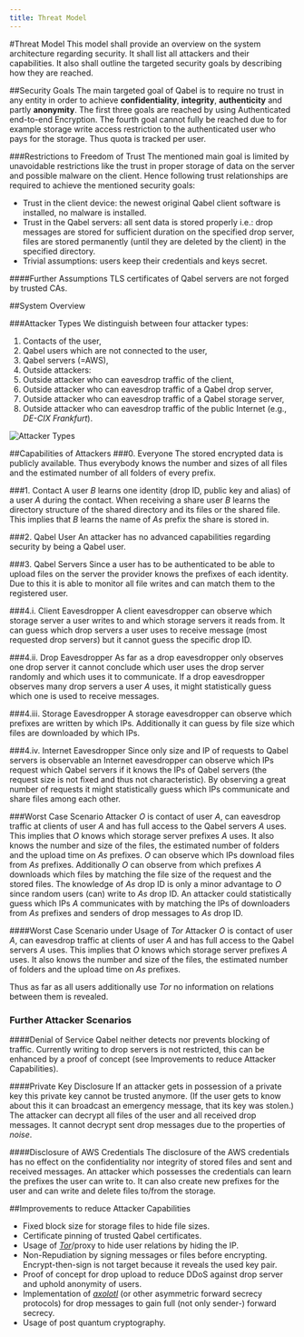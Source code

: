 ```yaml
---
title: Threat Model
---
```

#Threat Model
This model shall provide an overview on the system architecture regarding security. It shall list all attackers and their capabilities. It also shall outline the targeted security goals by describing how they are reached.

##Security Goals
The main targeted goal of Qabel is to require no trust in any entity in order to achieve **confidentiality**, **integrity**, **authenticity** and partly **anonymity**. The first three goals are reached by using Authenticated end-to-end Encryption. The fourth goal cannot fully be reached due to for example storage write access restriction to the authenticated user who pays for the storage. Thus quota is tracked per user.

###Restrictions to Freedom of Trust
The mentioned main goal is limited by unavoidable restrictions like the trust in proper storage of data on the server and possible malware on the client. Hence following trust relationships are required to achieve the mentioned security goals:
* Trust in the client device: the newest original Qabel client software is installed, no malware is installed.
* Trust in the Qabel servers: all sent data is stored properly i.e.: drop messages are stored for sufficient duration on the specified drop server, files are stored permanently (until they are deleted by the client) in the specified directory.
* Trivial assumptions: users keep their credentials and keys secret.

####Further Assumptions
TLS certificates of Qabel servers are not forged by trusted CAs.

##System Overview

###Attacker Types
We distinguish between four attacker types:

1. Contacts of the user,
2. Qabel users which are not connected to the user,
3. Qabel servers (=AWS),
4. Outside attackers:
  1. Outside attacker who can eavesdrop traffic of the client,
  2. Outside attacker who can eavesdrop traffic of a Qabel drop server,
  3. Outside attacker who can eavesdrop traffic of a Qabel storage server, 
  4. Outside attacker who can eavesdrop traffic of the public Internet (e.g., *DE-CIX Frankfurt*).

![Attacker Types](/images/attackerTypes.png)

##Capabilities of Attackers
###0. Everyone
The stored encrypted data is publicly available. Thus everybody knows the number and sizes of all files and the estimated number of all folders of every prefix.

###1. Contact
A user *B* learns one identity (drop ID, public key and alias) of a user *A* during the contact. When receiving a share user *B* learns the directory structure of the shared directory and its files or the shared file. This implies that *B* learns the name of *As* prefix the share is stored in.

###2. Qabel User 
An attacker has no advanced capabilities regarding security by being a Qabel user.

###3. Qabel Servers
Since a user has to be authenticated to be able to upload files on the server the provider knows the prefixes of each identity. Due to this it is able to monitor all file writes and can match them to the registered user.

###4.i. Client Eavesdropper
A client eavesdropper can observe which storage server a user writes to and which storage servers it reads from. It can guess which drop server*s* a user uses to receive message (most requested drop server*s*) but it cannot guess the specific drop ID.

###4.ii. Drop Eavesdropper
As far as a drop eavesdropper only observes one drop server it cannot conclude which user uses the drop server randomly and which uses it to communicate.
If a drop eavesdropper observes many drop servers a user *A* uses, it might statistically guess which one is used to receive messages.

###4.iii. Storage Eavesdropper
A storage eavesdropper can observe which prefixes are written by which IPs. Additionally it can guess by file size which files are downloaded by which IPs.

###4.iv. Internet Eavesdropper
Since only size and IP of requests to Qabel servers is observable an Internet eavesdropper can observe which IPs request which Qabel servers if it knows the IPs of Qabel servers (the request size is not fixed and thus not characteristic). By observing a great number of requests it might statistically guess which IPs communicate and share files among each other.

###Worst Case Scenario
Attacker *O* is contact of user *A*, can eavesdrop traffic at clients of user *A* and has full access to the Qabel servers *A* uses. This implies that *O* knows which storage server prefixes *A* uses. It also knows the number and size of the files, the estimated number of folders and the upload time on *As* prefixes. *O* can observe which IPs download files from *As* prefixes. Additionally *O* can observe from which prefixes *A* downloads which files by matching the file size of the request and the stored files. The knowledge of *As* drop ID is only a minor advantage to *O* since random users (can) write to *As* drop ID. An attacker could statistically guess which IPs *A* communicates with by matching the IPs of downloaders from *As* prefixes and senders of drop messages to *As* drop ID.

####Worst Case Scenario under Usage of *Tor*
Attacker *O* is contact of user *A*, can eavesdrop traffic at clients of user *A* and has full access to the Qabel servers *A* uses. This implies that *O* knows which storage server prefixes *A* uses. It also knows the number and size of the files, the estimated number of folders and the upload time on *As* prefixes.

Thus as far as all users additionally use *Tor* no information on relations between them is revealed.

### Further Attacker Scenarios

####Denial of Service
Qabel neither detects nor prevents blocking of traffic. Currently writing to drop servers is not restricted, this can be enhanced by a proof of concept (see Improvements to reduce Attacker Capabilities).

####Private Key Disclosure
If an attacker gets in possession of a private key this private key cannot be trusted anymore. (If the user gets to know about this it can broadcast an emergency message, that its key was stolen.)
The attacker can decrypt all files of the user and all received drop messages. It cannot decrypt sent drop messages due to the properties of *noise*.

####Disclosure of AWS Credentials
The disclosure of the AWS credentials has no effect on the confidentiality nor integrity of stored files and sent and received messages. An attacker which possesses the credentials can learn the prefixes the user can write to. It can also create new prefixes for the user and can write and delete files to/from the storage.

##Improvements to reduce Attacker Capabilities

* Fixed block size for storage files to hide file sizes.
* Certificate pinning of trusted Qabel certificates.
* Usage of [*Tor*](https://www.torproject.org/)/proxy to hide user relations by hiding the IP.
* Non-Repudiation by signing messages or files before encrypting. Encrypt-then-sign is not target because it reveals the used key pair.
* Proof of concept for drop upload to reduce DDoS against drop server and uphold anonymity of users.
* Implementation of [*axolotl*](https://github.com/trevp/axolotl/wiki) (or other asymmetric forward secrecy protocols) for drop messages to gain full (not only sender-) forward secrecy.
* Usage of post quantum cryptography.
